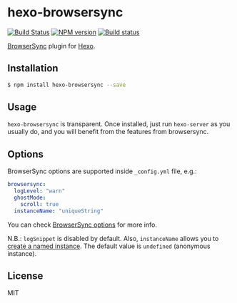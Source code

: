 # hexo-browsersync

[![Build Status](https://travis-ci.org/hexojs/hexo-browsersync.svg?branch=master)](https://travis-ci.org/hexojs/hexo-browsersync)  [![NPM version](https://badge.fury.io/js/hexo-browsersync.svg)](https://badge.fury.io/js/hexo-browsersync)  [![Build status](https://ci.appveyor.com/api/projects/status/k0pbbpttxwwdloc5?svg=true)](https://ci.appveyor.com/project/tomap/hexo-browsersync-xxjnt)


[BrowserSync] plugin for [Hexo].

## Installation

``` bash
$ npm install hexo-browsersync --save
```

## Usage

`hexo-browsersync` is transparent. Once installed, just run `hexo-server` as you usually do, and you will benefit from the features from browsersync.

## Options

BrowserSync options are supported inside `_config.yml` file, e.g.:

````yaml
browsersync:
  logLevel: "warn"
  ghostMode:
    scroll: true
  instanceName: "uniqueString"
````

You can check [BrowserSync options](http://www.browsersync.io/docs/options/) for more info. 

N.B.: `logSnippet` is disabled by default. Also, `instanceName` allows you to [create a named instance](https://www.browsersync.io/docs/api#api-create). The default value is `undefined` (anonymous instance).

## License

MIT

[BrowserSync]: http://www.browsersync.io/
[Hexo]: http://hexo.io/
